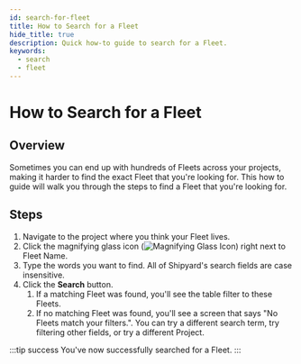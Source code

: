 ```yaml
---
id: search-for-fleet
title: How to Search for a Fleet
hide_title: true
description: Quick how-to guide to search for a Fleet.
keywords:
  - search
  - fleet
---
```


# How to Search for a Fleet

## Overview

Sometimes you can end up with hundreds of Fleets across your projects, making it harder to find the exact Fleet that you're looking for. This how to guide will walk you through the steps to find a Fleet that you're looking for.

## Steps

1. Navigate to the project where you think your Fleet lives.
2. Click the magnifying glass icon (![Magnifying Glass Icon](../../.gitbook/assets/magnifying-glass.png)) right next to Fleet Name.
3. Type the words you want to find. All of Shipyard's search fields are case insensitive.
4. Click the **Search** button.
   1. If a matching Fleet was found, you'll see the table filter to these Fleets.
   2. If no matching Fleet was found, you'll see a screen that says "No Fleets match your filters.". You can try a different search term, try filtering other fields, or try a different Project.

:::tip success
You've now successfully searched for a Fleet.
:::